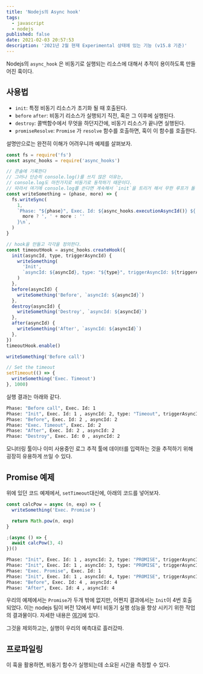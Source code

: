 ```yaml
---
title: 'Nodejs의 Async hook'
tags:
  - javascript
  - nodejs
published: false
date: 2021-02-03 20:57:53
description: '2021년 2월 현재 Experimental 상태에 있는 기능 (v15.8 기준)'
---
```


Nodejs의 `async_hook` 은 비동기로 실행되는 리소스에 대해서 추적이 용이하도록 만들어진 훅이다.

## 사용법

- `init`: 특정 비동기 리소스가 초기화 될 때 호출된다.
- `before` `after`: 비동기 리소스가 실행되기 직전, 혹은 그 이후에 실행된다.
- `destroy`: 콜백함수에서 무엇을 하던지간에, 비동기 리소스가 끝나면 실행된다.
- `promiseResolve`: `Promise` 가 `resolve` 함수를 호출하면, 훅이 이 함수를 호출한다.

설명만으로는 완전히 이해가 어려우니까 예제를 살펴보자.

```javascript
const fs = require('fs')
const async_hooks = require('async_hooks')

// 콘솔에 기록한다
// 그러나 단순히 console.log()를 쓰지 않은 이유는,
// console.log도 마찬가지로 비동기로 동작하기 때문이다.
// 따라서 여기에 console.log를 쓴다면 계속해서 `init`을 트리거 해서 무한 루프가 돌 것이다.
const writeSomething = (phase, more) => {
  fs.writeSync(
    1,
    `Phase: "${phase}", Exec. Id: ${async_hooks.executionAsyncId()} ${
      more ? ', ' + more : ''
    }\n`,
  )
}

// hook을 만들고 각각을 정의한다.
const timeoutHook = async_hooks.createHook({
  init(asyncId, type, triggerAsyncId) {
    writeSomething(
      'Init',
      `asyncId: ${asyncId}, type: "${type}", triggerAsyncId: ${triggerAsyncId}`,
    )
  },
  before(asyncId) {
    writeSomething('Before', `asyncId: ${asyncId}`)
  },
  destroy(asyncId) {
    writeSomething('Destroy', `asyncId: ${asyncId}`)
  },
  after(asyncId) {
    writeSomething('After', `asyncId: ${asyncId}`)
  },
})
timeoutHook.enable()

writeSomething('Before call')

// Set the timeout
setTimeout(() => {
  writeSomething('Exec. Timeout')
}, 1000)
```

실행 결과는 아래와 같다.

```bash
Phase: "Before call", Exec. Id: 1
Phase: "Init", Exec. Id: 1 , asyncId: 2, type: "Timeout", triggerAsyncId: 1
Phase: "Before", Exec. Id: 2 , asyncId: 2
Phase: "Exec. Timeout", Exec. Id: 2
Phase: "After", Exec. Id: 2 , asyncId: 2
Phase: "Destroy", Exec. Id: 0 , asyncId: 2
```

모니터링 툴이나 이미 사용중인 로그 추적 툴에 데이터를 입력하는 것을 추적하기 위해 굉장히 유용하게 쓰일 수 있다.

## Promise 예제

위에 있던 코드 예제에서, `setTimeout`대신에, 아래의 코드를 넣어보자.

```javascript
const calcPow = async (n, exp) => {
  writeSomething('Exec. Promise')

  return Math.pow(n, exp)
}

;(async () => {
  await calcPow(3, 4)
})()
```

```bash
Phase: "Init", Exec. Id: 1 , asyncId: 2, type: "PROMISE", triggerAsyncId: 1
Phase: "Init", Exec. Id: 1 , asyncId: 3, type: "PROMISE", triggerAsyncId: 1
Phase: "Exec. Promise", Exec. Id: 1
Phase: "Init", Exec. Id: 1 , asyncId: 4, type: "PROMISE", triggerAsyncId: 3
Phase: "Before", Exec. Id: 4 , asyncId: 4
Phase: "After", Exec. Id: 4 , asyncId: 4
```

우리의 예제에서는 `Promise`가 두개 밖에 없지만, 어쩐지 결과에서는 `Init`이 4번 호출되었다. 이는 nodejs 팀이 버전 12에서 부터 비동기 실행 성능을 향상 시키기 위한 작업의 결과물이다. 자세한 내용은 [여기](https://v8.dev/blog/fast-async)에 있다.

그것을 제외하고는, 실행이 우리의 예측대로 흘러갔따.

## 프로파일링

이 훅을 활용하면, 비동기 함수가 실행되는데 소요된 시간을 측정할 수 있다.
